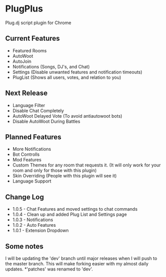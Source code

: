 PlugPlus
=====

Plug.dj script plugin for Chrome

Current Features
------------------------
* Featured Rooms
* AutoWoot
* AutoJoin
* Notifications (Songs, DJ's, and Chat) 
* Settings (Disable unwanted features and notification timeouts)
* PlugList (Shows all users, votes, and relation to you)

Next Release
------------------------
* Language Filter
* Disable Chat Completely
* AutoWoot Delayed Vote (To avoid antiautowoot bots)
* Disable AutoWoot During Battles

Planned Features
------------------------
* More Notifications
* Bot Controlls
* Mod Features
* Custom Themes for any room that requests it. (It will only work for your room and only for those with this plugin)
* Skin Overriding (People with this plugin will see it)
* Language Support


Change Log
------------------------
* 1.0.5 - Chat Features and moved settings to chat commands
* 1.0.4 - Clean up and added Plug List and Settings page
* 1.0.3 - Notifications
* 1.0.2 - Auto Features
* 1.0.1 - Extension Dropdown

Some notes
------------------------
I will be updating the 'dev' branch until major releases when I will push to the master branch. This will make forking easier with my almost daily updates. *'patches' was renamed to 'dev'.
